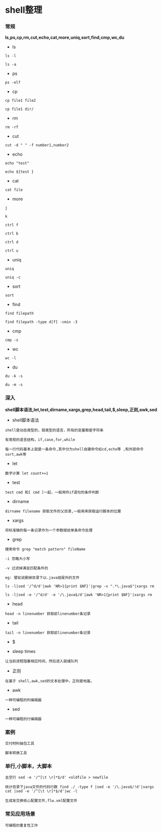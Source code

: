 # shell整理

### 常规

**ls,ps,cp,rm,cut,echo,cat,more,uniq,sort,find,cmp,wc,du**

- ls

```
ls -l

ls -a
```

- ps

```
ps -elf
```

- cp 

```
cp file1 file2

cp file1 dir/

```

- rm 

```
rm -rf

```

- cut 

```
cut -d " " -f number1,number2
```

- echo

```
echo "test"

echo ${test }

```

- cat

```
cat file

```

- more

```
j

k

ctrl f

ctrl b

ctrl d

ctrl u
```


- uniq

```
uniq

uniq -c

```

- sort

```
sort

```

- find 

```
find filepath

find filepath -type d[f] -cmin -3

```
 
- cmp

```
cmp -s 

```

- wc

```
wc -l 

```

- du

```
du -k -s

du -m -s
```

### 深入

**shell脚本语法,let,test,dirname,xargs,grep,head,tail,$,sleep,正则,awk,sed**

- shell脚本语法

```
shell是动态类型的，弱类型的语言，所有的变量都是字符串

有常规的语言结构，if,case,for,while

每一行代码基本上就是一条命令,其中分为shell自建命令如cd,echo等 ,和外部命令sort,awk等

```


- let

```
数字计算 let count+=1
```


- test 

```
test cmd 和[ cmd ]一起，一般用作if语句的条件判断

```

- dirname

```
dirname filename 获取文件的父目录,一般用来获取运行脚本的位置

```

- xargs

```
将标准输的每一条记录作为一个参数赋给单条命令处理

```

- grep

```
搜索命令 grep "match pattern" fileName

-i 忽略大小写

-v 过滤掉满足匹配条件的    

eg: 譬如说删掉目录下以.java结尾外的文件

ls -l|sed '/^d/d'|awk 'NR>1{print $NF}'|grep -v ".*\.java$"|xargs rm

ls -l|sed -e '/^d/d' -e '/\.java$/d'|awk 'NR>1{print $NF}'|xargs rm

```

- head

```
head -n linenumber 获取前linenumber条记录

```

- tail

```
tail -n linenumber 获取前linenumber条记录

```

- $

- sleep times

```
让当前进程阻塞相应时间，然后进入就绪队列
```

- 正则

```
在基于 shell,awk,sed的文本处理中，正则是地基。

```

- awk

```
一种可编程的列编辑器

```

- sed

```
一种可编程的行编辑器
```

### 案例

```
交付材料抽包工具

脚本转换工具

```

### 单行,小脚本，大脚本

```
去空行 sed -e '/^[\t \r]*$/d' <oldfile > newfile

统计目录下java文件的代码行数 find ./ -type f |sed -e '/\.java$/!d'|xargs cat |sed -e '/^[\t \r]*$/d'|wc -l

生成发交换核心配置文件,flw.xml配置文件

```

### 常见应用场景
```
可编程的重复性工作

```
